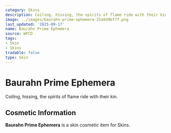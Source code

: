 ```yaml
---
category: Skins
description: Coiling, hissing, the spirits of flame ride with their kin.
image: ../images/baurahn-prime-ephemera-25a949bf77.png
last_updated: '2025-09-17'
name: Baurahn Prime Ephemera
source: WFCD
tags:
- Skin
- Skins
tradable: false
type: Skin
---
```


# Baurahn Prime Ephemera

Coiling, hissing, the spirits of flame ride with their kin.

## Cosmetic Information

**Baurahn Prime Ephemera** is a skin cosmetic item for Skins.

